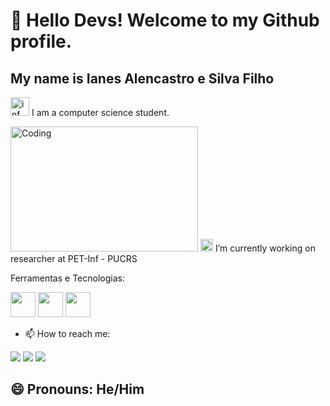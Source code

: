 # 👋 Hello Devs! Welcome to my Github profile.
## My name is Ianes Alencastro e Silva Filho 
<img src="https://github.com/ianesfilho/ianesfilho/assets/116043505/9c4cd7d9-70e3-4973-b33b-1cfc86cedb02" alt="inf" width="30" height="30"> I am a computer science student.

<img src="https://media1.tenor.com/m/cX92mi1p-NYAAAAd/coding-anime.gif" alt="Coding" width="300" height="200">



<img src="https://github.com/ianesfilho/ianesfilho/assets/116043505/54364f23-4448-43b3-8e4d-dea91982cac3" alt="inf" width="20" height="20">
 I’m currently working on researcher at PET-Inf - PUCRS

Ferramentas e Tecnologias:

<img loading="lazy" src="https://cdn.jsdelivr.net/gh/devicons/devicon@latest/icons/html5/html5-original.svg" width="40" height="40" /> <img loading="lazy" src="https://cdn.jsdelivr.net/gh/devicons/devicon@latest/icons/javascript/javascript-original.svg" width="40" height="40" /> <img loading="lazy" src="https://cdn.jsdelivr.net/gh/devicons/devicon@latest/icons/java/java-original.svg" width="40" height="40" />
            
- 📫 How to reach me:
  
<a href="https://instagram.com/ianesfilho" target="_blank"><img loading="lazy" src="https://img.shields.io/badge/-Instagram-%23E4405F?style=for-the-badge&logo=instagram&logoColor=white" target="_blank"></a>
<a href = "ianesfilho@gmail.com"><img loading="lazy" src="https://img.shields.io/badge/Gmail-D14836?style=for-the-badge&logo=gmail&logoColor=white" target="_blank"></a>
<a href="https://www.linkedin.com/in/seu-usuário-linkedln-aqui](https://www.linkedin.com/in/ianes-alencastro-e-silva-filho-21561821a/" target="_blank"><img loading="lazy" src="https://img.shields.io/badge/-LinkedIn-%230077B5?style=for-the-badge&logo=linkedin&logoColor=white" target="_blank"></a>
          
## 😄 Pronouns: He/Him

